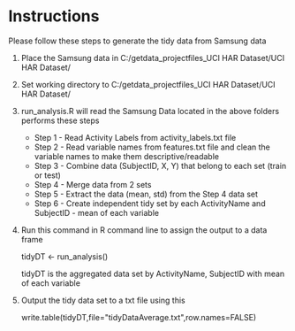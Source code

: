 # Instructions

Please follow these steps to generate the tidy data from Samsung data

1. Place the Samsung data in C:/getdata_projectfiles_UCI HAR Dataset/UCI HAR Dataset/
2. Set working directory to C:/getdata_projectfiles_UCI HAR Dataset/UCI HAR Dataset/
3. run_analysis.R will read the Samsung Data located in the above folders performs these steps
	- Step 1 - Read Activity Labels from activity_labels.txt file
	- Step 2 - Read variable names from features.txt file and clean the variable names to make them descriptive/readable
	- Step 3 - Combine data (SubjectID, X, Y) that belong to each set (train or test)
	- Step 4 - Merge data from 2 sets
	- Step 5 - Extract the data (mean, std) from the Step 4 data set 
	- Step 6 - Create independent tidy set by each ActivityName and SubjectID - mean of each variable
	
4. Run this command in R command line to assign the output to a data frame

   tidyDT <- run_analysis()
   
   tidyDT is the aggregated data set by ActivityName, SubjectID with mean of each variable

5. Output the tidy data set to a txt file using this

    write.table(tidyDT,file="tidyDataAverage.txt",row.names=FALSE)   

